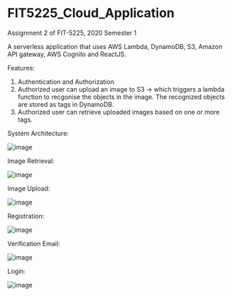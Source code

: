 # FIT5225_Cloud_Application
Assignment 2 of FIT-5225, 2020 Semester 1

A serverless application that uses AWS Lambda, DynamoDB, S3, Amazon API gateway, AWS Cognito and ReactJS.

Features:
1. Authentication and Authorization
2. Authorized user can upload an image to S3 -> which triggers a lambda function to recgonise the objects in the image. The recognized objects are stored as tags in DynamoDB.
3. Authorized user can retrieve uploaded images based on one or more tags.

System Architecture:

![image](https://user-images.githubusercontent.com/49880531/87242566-34898e00-c471-11ea-9f2d-d982d9470c08.png)

Image Retrieval:

![image](https://user-images.githubusercontent.com/49880531/87242597-892d0900-c471-11ea-9d8f-26d279f54814.png)

Image Upload:

![image](https://user-images.githubusercontent.com/49880531/87242607-a06bf680-c471-11ea-9bc6-4736716dce2b.png)

Registration:

![image](https://user-images.githubusercontent.com/49880531/87242615-be395b80-c471-11ea-90cd-f55b92212ea7.png)

Verification Email:

![image](https://user-images.githubusercontent.com/49880531/87242625-d4dfb280-c471-11ea-85c5-7e9e0cc46550.png)

Login:

![image](https://user-images.githubusercontent.com/49880531/87242637-e6c15580-c471-11ea-96ac-1b41b19200cd.png)
